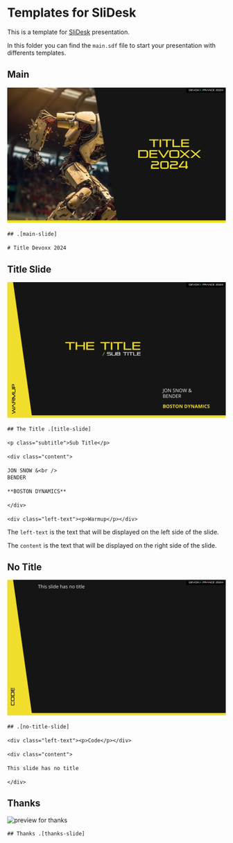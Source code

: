 # Templates for SliDesk

This is a template for [SliDesk](https://github.com/slidesk/slidesk) presentation.

In this folder you can find the `main.sdf` file to start your presentation with differents templates.

## Main

![preview for main-title](images/main-title.png)

```
## .[main-slide]

# Title Devoxx 2024
```

## Title Slide

![preview for title](images/title-slide.png)

```
## The Title .[title-slide]

<p class="subtitle">Sub Title</p>

<div class="content">

JON SNOW &<br />
BENDER

**BOSTON DYNAMICS**

</div>

<div class="left-text"><p>Warmup</p></div>
```

The `left-text` is the text that will be displayed on the left side of the slide.

The `content` is the text that will be displayed on the right side of the slide.

## No Title

![preview for no title](images/no-title-slide.png)

```
## .[no-title-slide]

<div class="left-text"><p>Code</p></div>

<div class="content">

This slide has no title

</div>
```

## Thanks

![preview for thanks](images/thanks-slide.png)

```
## Thanks .[thanks-slide]
```
